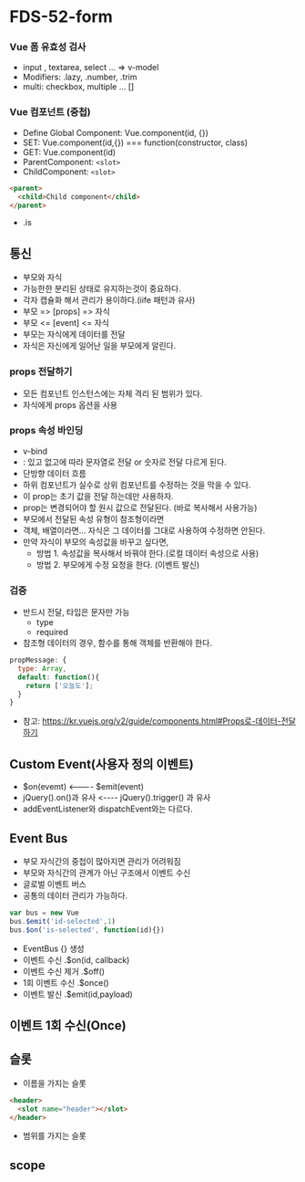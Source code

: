 FDS-52-form
========


### Vue 폼 유효성 검사
- input , textarea, select ... => v-model
- Modifiers: .lazy, .number, .trim
- multi: checkbox, multiple ... []

### Vue 컴포넌트 (중첩)
- Define Global Component: Vue.component(id, {})
- SET: Vue.component(id,{}) === function(constructor, class)
- GET: Vue.component(id)
- ParentComponent: `<slot>`
- ChildComponent: `<slot>`
```html
<parent>
  <child>Child component</child>
</parent>
```
- .is

## 통신
- 부모와 자식
- 가능한한 분리된 상태로 유지하는것이 중요하다.
- 각자 캡슐화 해서 관리가 용이하다.(iife 패턴과 유사)
- 부모 => [props] => 자식
- 부모 <= [event] <= 자식
- 부모는 자식에게 데이터를 전달
- 자식은 자신에게 일어난 일을 부모에게 알린다.

### props 전달하기
- 모든 컴포넌트 인스턴스에는 자체 격리 된 범위가 있다.
- 자식에게 props 옵션을 사용

### props 속성 바인딩
- v-bind
- : 있고 없고에 따라 문자열로 전달 or 숫자로 전달 다르게 된다.
- 단방향 데이터 흐름
- 하위 컴포넌트가 실수로 상위 컴포넌트를 수정하는 것을 막을 수 있다.
- 이 prop는 초기 값을 전달 하는데만 사용하자.
- prop는 변경되어야 할 원시 값으로 전달된다. (바로 복사해서 사용가능)
- 부모에서 전달된 속성 유형이 참조형이라면
- 객체, 배열이라면... 자식은 그 데이터를 그대로 사용하여 수정하면 안된다.
- 만약 자식이 부모의 속성값을 바꾸고 싶다면, 
  - 방법 1. 속성값을 복사해서 바꿔야 한다.(로컬 데이터 속성으로 사용)
  - 방법 2. 부모에게 수정 요청을 한다. (이벤트 발신)

### 검증
- 반드시 전달, 타입은 문자만 가능
  - type
  - required
- 참조형 데이터의 경우, 함수를 통해 객체를 반환해야 한다.
```js
propMessage: {
  type: Array,
  default: function(){
    return ['오늘도'];
  }
}
```
- 참고: <https://kr.vuejs.org/v2/guide/components.html#Props로-데이터-전달하기>

## Custom Event(사용자 정의 이벤트)
- $on(evemt) <---- $emit(event)
- jQuery().on()과 유사 <---- jQuery().trigger() 과 유사
- addEventListener와 dispatchEvent와는 다르다.

## Event Bus
- 부모 자식간의 중첩이 많아지면 관리가 어려워짐
- 부모와 자식간의 관계가 아닌 구조에서 이벤트 수신
- 글로벌 이벤트 버스
- 공통의 데이터 관리가 가능하다.
```js
var bus = new Vue
bus.$emit('id-selected',1)
bus.$on('is-selected', function(id){})
```
- EventBus {} 생성
- 이벤트 수신 .$on(id, callback)
- 이벤트 수신 제거 .$off()
- 1회 이벤트 수신 .$once()
- 이벤트 발신 .$emit(id,payload)

## 이벤트 1회 수신(Once)

## 슬롯
- 이름을 가지는 슬롯
```html
<header>
  <slot name="header"></slot>
</header>
```
- 범위를 가지는 슬롯

## scope
## 